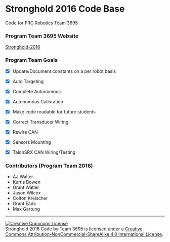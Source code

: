 # Stronghold 2016 Code Base
Code for FRC Robotics Team 3695

### Program Team 3695 Website
[Stronghold-2016](http://redinquisitive.github.io/Stronghold-2016/)

### Program Team Goals
- [x] Update/Document constants on a per robot basis
- [x] Auto Targeting
- [x] Complete Autonomous
- [X] Autonomous Calibration
- [X] Make code readable for future students
- [X] Correct Transducer Wiring
- [X] Rewire CAN
- [X] Sensors Mounting
- [X] TalonSRX CAN Wiring/Testing


### Contributors (Program Team 2016)
- AJ Walter
- Kurtis Bowen
- Grant Walter
- Jason Wilcox
- Colton Kreischer
- Grant Eads
- Max Gartung

---

<a rel="license" href="http://creativecommons.org/licenses/by-nc-sa/4.0/"><img alt="Creative Commons License" style="border-width:0" src="https://i.creativecommons.org/l/by-nc-sa/4.0/88x31.png" /></a><br /><span xmlns:dct="http://purl.org/dc/terms/" property="dct:title">Stronghold 2016 Code</span> by <span xmlns:cc="http://creativecommons.org/ns#" property="cc:attributionName">Team 3695</span> is licensed under a <a rel="license" href="http://creativecommons.org/licenses/by-nc-sa/4.0/">Creative Commons Attribution-NonCommercial-ShareAlike 4.0 International License</a>.
